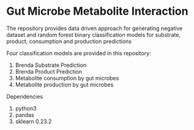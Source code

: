 # Gut Microbe Metabolite Interaction

The repository provides data driven approach for generating negative dataset and random forest binary classification models for substrate, product, consumption and production predictions

Four classification models are provided in this repository:

1. Brenda Substrate Prediction
2. Brenda Product Prediction
3. Metabolite consumption by gut microbes
4. Metabolite production by gut microbes

Dependencies
1. python3
2. pandas
3. sklearn 0.23.2
